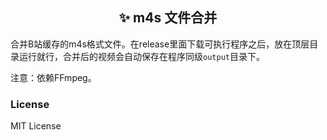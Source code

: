 <h2 align="center">✨ m4s 文件合并</h2>

合并B站缓存的m4s格式文件。在release里面下载可执行程序之后，放在顶层目录运行就行，合并后的视频会自动保存在程序同级`output`目录下。

注意：依赖FFmpeg。

### License

MIT License
